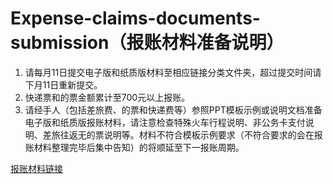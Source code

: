 # Expense-claims-documents-submission（报账材料准备说明）
1.	请每月11日提交电子版和纸质版材料至相应链接分类文件夹，超过提交时间请下月11日重新提交。
2.	快递票和的票金额累计至700元以上报账。
3.	请经手人（包括差旅费、的票和快递费等）参照PPT模板示例或说明文档准备电子版和纸质版报账材料，请注意检查特殊火车行程说明、非公务卡支付说明、差旅往返无的票说明等。材料不符合模板示例要求（不符合要求的会在报账材料整理完毕后集中告知）的将顺延至下一报账周期。


[报账材料链接](https://drive.google.com/drive/folders/1LYDC9VfcwM50-xlzJBlP1ldyXzkwniqf)

